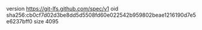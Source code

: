 version https://git-lfs.github.com/spec/v1
oid sha256:cb0cf7d02d3be8dd5d5508fd60e022542b959802beae1216190d7e5e6237bff0
size 4095
